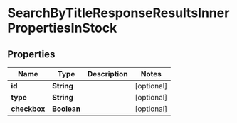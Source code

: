 

# SearchByTitleResponseResultsInnerPropertiesInStock


## Properties

| Name | Type | Description | Notes |
|------------ | ------------- | ------------- | -------------|
|**id** | **String** |  |  [optional] |
|**type** | **String** |  |  [optional] |
|**checkbox** | **Boolean** |  |  [optional] |



